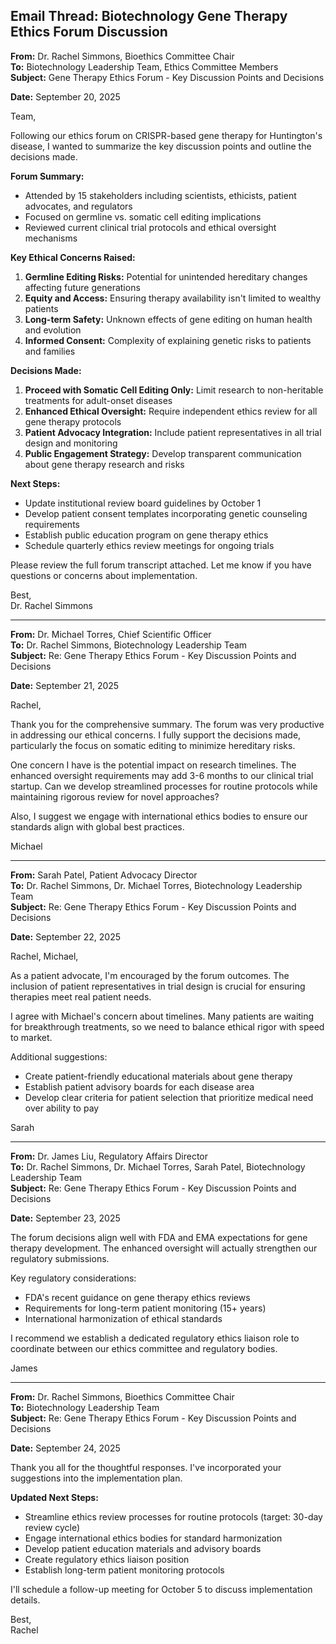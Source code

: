 ## Email Thread: Biotechnology Gene Therapy Ethics Forum Discussion

**From:** Dr. Rachel Simmons, Bioethics Committee Chair  
**To:** Biotechnology Leadership Team, Ethics Committee Members  
**Subject:** Gene Therapy Ethics Forum - Key Discussion Points and Decisions  

**Date:** September 20, 2025  

Team,

Following our ethics forum on CRISPR-based gene therapy for Huntington's disease, I wanted to summarize the key discussion points and outline the decisions made.

**Forum Summary:**
- Attended by 15 stakeholders including scientists, ethicists, patient advocates, and regulators
- Focused on germline vs. somatic cell editing implications
- Reviewed current clinical trial protocols and ethical oversight mechanisms

**Key Ethical Concerns Raised:**
1. **Germline Editing Risks:** Potential for unintended hereditary changes affecting future generations
2. **Equity and Access:** Ensuring therapy availability isn't limited to wealthy patients
3. **Long-term Safety:** Unknown effects of gene editing on human health and evolution
4. **Informed Consent:** Complexity of explaining genetic risks to patients and families

**Decisions Made:**
1. **Proceed with Somatic Cell Editing Only:** Limit research to non-heritable treatments for adult-onset diseases
2. **Enhanced Ethical Oversight:** Require independent ethics review for all gene therapy protocols
3. **Patient Advocacy Integration:** Include patient representatives in all trial design and monitoring
4. **Public Engagement Strategy:** Develop transparent communication about gene therapy research and risks

**Next Steps:**
- Update institutional review board guidelines by October 1
- Develop patient consent templates incorporating genetic counseling requirements
- Establish public education program on gene therapy ethics
- Schedule quarterly ethics review meetings for ongoing trials

Please review the full forum transcript attached. Let me know if you have questions or concerns about implementation.

Best,  
Dr. Rachel Simmons  

---

**From:** Dr. Michael Torres, Chief Scientific Officer  
**To:** Dr. Rachel Simmons, Biotechnology Leadership Team  
**Subject:** Re: Gene Therapy Ethics Forum - Key Discussion Points and Decisions  

**Date:** September 21, 2025  

Rachel,

Thank you for the comprehensive summary. The forum was very productive in addressing our ethical concerns. I fully support the decisions made, particularly the focus on somatic editing to minimize hereditary risks.

One concern I have is the potential impact on research timelines. The enhanced oversight requirements may add 3-6 months to our clinical trial startup. Can we develop streamlined processes for routine protocols while maintaining rigorous review for novel approaches?

Also, I suggest we engage with international ethics bodies to ensure our standards align with global best practices.

Michael  

---

**From:** Sarah Patel, Patient Advocacy Director  
**To:** Dr. Rachel Simmons, Dr. Michael Torres, Biotechnology Leadership Team  
**Subject:** Re: Gene Therapy Ethics Forum - Key Discussion Points and Decisions  

**Date:** September 22, 2025  

Rachel, Michael,

As a patient advocate, I'm encouraged by the forum outcomes. The inclusion of patient representatives in trial design is crucial for ensuring therapies meet real patient needs.

I agree with Michael's concern about timelines. Many patients are waiting for breakthrough treatments, so we need to balance ethical rigor with speed to market.

Additional suggestions:
- Create patient-friendly educational materials about gene therapy
- Establish patient advisory boards for each disease area
- Develop clear criteria for patient selection that prioritize medical need over ability to pay

Sarah  

---

**From:** Dr. James Liu, Regulatory Affairs Director  
**To:** Dr. Rachel Simmons, Dr. Michael Torres, Sarah Patel, Biotechnology Leadership Team  
**Subject:** Re: Gene Therapy Ethics Forum - Key Discussion Points and Decisions  

**Date:** September 23, 2025  

The forum decisions align well with FDA and EMA expectations for gene therapy development. The enhanced oversight will actually strengthen our regulatory submissions.

Key regulatory considerations:
- FDA's recent guidance on gene therapy ethics reviews
- Requirements for long-term patient monitoring (15+ years)
- International harmonization of ethical standards

I recommend we establish a dedicated regulatory ethics liaison role to coordinate between our ethics committee and regulatory bodies.

James  

---

**From:** Dr. Rachel Simmons, Bioethics Committee Chair  
**To:** Biotechnology Leadership Team  
**Subject:** Re: Gene Therapy Ethics Forum - Key Discussion Points and Decisions  

**Date:** September 24, 2025  

Thank you all for the thoughtful responses. I've incorporated your suggestions into the implementation plan.

**Updated Next Steps:**
- Streamline ethics review processes for routine protocols (target: 30-day review cycle)
- Engage international ethics bodies for standard harmonization
- Develop patient education materials and advisory boards
- Create regulatory ethics liaison position
- Establish long-term patient monitoring protocols

I'll schedule a follow-up meeting for October 5 to discuss implementation details.

Best,  
Rachel